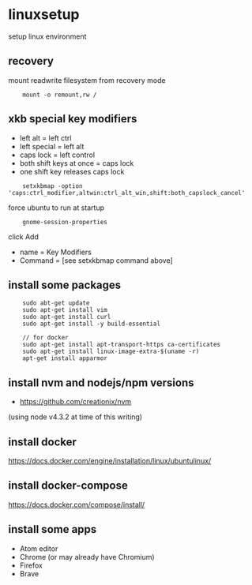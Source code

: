 # linuxsetup
setup linux environment

## recovery
mount readwrite filesystem from recovery mode

```
    mount -o remount,rw /
```

## xkb special key modifiers
- left alt = left ctrl
- left special = left alt
- caps lock = left control
- both shift keys at once = caps lock
- one shift key releases caps lock

```
    setxkbmap -option 'caps:ctrl_modifier,altwin:ctrl_alt_win,shift:both_capslock_cancel'
```

force ubuntu to run at startup

```
    gnome-session-properties
```

click Add

- name = Key Modifiers
- Command = [see setxkbmap command above]

## install some packages

```
    sudo abt-get update
    sudo apt-get install vim
    sudo apt-get install curl
    sudo apt-get install -y build-essential
    
    // for docker
    sudo apt-get install apt-transport-https ca-certificates
    sudo apt-get install linux-image-extra-$(uname -r)
    apt-get install apparmor
```

## install nvm and nodejs/npm versions
- https://github.com/creationix/nvm

(using node v4.3.2 at time of this writing)

## install docker
https://docs.docker.com/engine/installation/linux/ubuntulinux/

## install docker-compose
https://docs.docker.com/compose/install/

## install some apps
- Atom editor
- Chrome (or may already have Chromium)
- Firefox
- Brave
